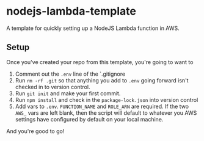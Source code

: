 # nodejs-lambda-template

A template for quickly setting up a NodeJS Lambda function in AWS.

## Setup

Once you've created your repo from this template, you're going to want to

1. Comment out the `.env` line of the `.gitignore
2. Run `rm -rf .git` so that anything you add to `.env` going forward isn't checked in to version control.
3. Run `git init` and make your first commit.
4. Run `npm install` and check in the `package-lock.json` into version control
5. Add vars to `.env`. `FUNCTION_NAME` and `ROLE_ARN` are required. If the two `AWS_` vars are left blank, then the script will default to whatever you AWS settings have configured by default on your local machine.


And you're good to go!